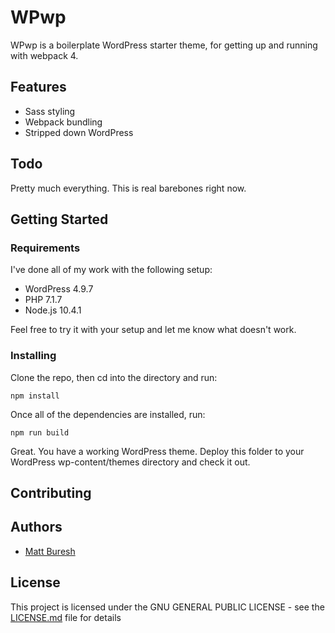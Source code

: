 # WPwp

WPwp is a boilerplate WordPress starter theme, for getting up and running with webpack 4.

## Features

- Sass styling
- Webpack bundling
- Stripped down WordPress

## Todo

Pretty much everything. This is real barebones right now.

## Getting Started

### Requirements

I've done all of my work with the following setup:

- WordPress 4.9.7
- PHP 7.1.7
- Node.js 10.4.1

Feel free to try it with your setup and let me know what doesn't work.

### Installing

Clone the repo, then cd into the directory and run:

```
npm install
```

Once all of the dependencies are installed, run:

```
npm run build
```

Great. You have a working WordPress theme. Deploy this folder to your WordPress wp-content/themes directory and check it out.

## Contributing

## Authors

* [Matt Buresh](https://github.com/mattburesh)

## License

This project is licensed under the GNU GENERAL PUBLIC LICENSE - see the [LICENSE.md](LICENSE.md) file for details
